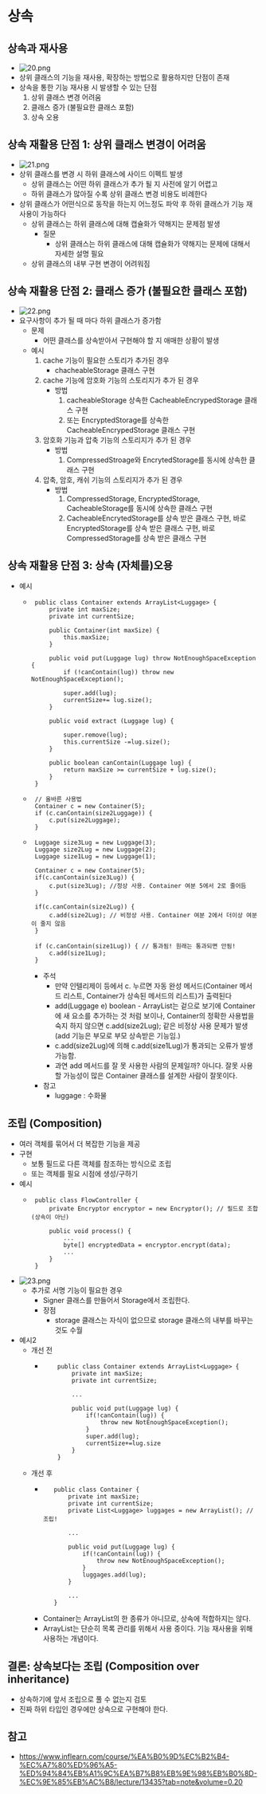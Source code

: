 

# 상속
## 상속과 재사용
 - ![20.png](./img/20.png)
 - 상위 클래스의 기능을 재사용, 확장하는 방법으로 활용하지만 단점이 존재
 - 상속을 통한 기능 재사용 시 발생할 수 있는 단점
    1. 상위 클래스 변경 어려움
    2. 클래스 증가 (불필요한 클래스 포함)
    3. 상속 오용 

## 상속 재활용 단점 1: 상위 클래스 변경이 어려움
 - ![21.png](./img/21.png)
 - 상위 클래스를 변경 시 하위 클래스에 사이드 이펙트 발생
     - 상위 클래스는 어떤 하위 클래스가 추가 될 지 사전에 알기 어렵고
     - 하위 클래스가 많아질 수록 상위 클래스 변경 비용도 비례한다
 - 상위 클래스가 어떤식으로 동작을 하는지 어느정도 파악 후 하위 클래스가 기능 재사용이 가능하다
     - 상위 클래스는 하위 클래스에 대해 캡슐화가 약해지는 문제점 발생
         - 질문
             - 상위 클래스는 하위 클래스에 대해 캡슐화가 약해지는 문제에 대해서 자세한 설명 필요
     - 상위 클래스의 내부 구현 변경이 어려워짐

## 상속 재활용 단점 2: 클래스 증가 (불필요한 클래스 포함)
  - ![22.png](./img/22.png)
  - 요구사항이 추가 될 때 마다 하위 클래스가 증가함
    - 문제
      -  어떤 클래스를 상속받아서 구현해야 할 지 애매한 상황이 발생
    - 예시
      1. cache 기능이 필요한 스토리가 추가된 경우
         - chacheableStorage 클래스 구현
      2. cache 기능에 암호화 기능의 스토리지가 추가 된 경우
         - 방법
              1. cacheableStorage 상속한 CacheableEncrypedStorage 클래스 구현
              2. 또는 EncryptedStorage를 상속한 CacheableEncrypedStorage 클래스 구현
      3. 암호화 기능과 압축 기능의 스토리지가 추가 된 경우
          - 방법
              1. CompressedStroage와 EncrytedStorage를 동시에 상속한 클래스 구현
      4. 압축, 암호, 캐쉬 기능의 스토리지가 추가 된 경우
          - 방법
              1. CompressedStorage, EncryptedStorage, CacheableStorage를 동시에 상속한 클래스 구현
              2. CacheableEncrytedStorage를 상속 받은 클래스 구현, 바로 EncryptedStorage를 상속 받은 클래스 구현, 바로 CompressedStorage를 상속 받은 클래스 구현

## 상속 재활용 단점 3: 상속 (자체를)오용
 - 예시
     - ```
        public class Container extends ArrayList<Luggage> {
            private int maxSize;
            private int currentSize;

            public Container(int maxSize) {
                this.maxSize;
            }

            public void put(Luggage lug) throw NotEnoughSpaceException {
                if (!canContain(lug)) throw new NotEnoughSpaceException();

                super.add(lug);
                currentSize+= lug.size();
            }

            public void extract (Luggage lug) {
                
                super.remove(lug);
                this.currentSize -=lug.size();
            }

            public boolean canContain(Luggage lug) {
                return maxSize >= currentSize + lug.size();
            }
        } 
       ```
     - ```
        // 올바른 사용법
        Container c = new Container(5);
        if (c.canContain(size2Luggage)) {
            c.put(size2Luggage);
        } 
       ```
     - ``` 
        Luggage size3Lug = new Luggage(3);
        Luggage size2Lug = new Luggage(2);
        Luggage size1Lug = new Luggage(1);

        Container c = new Container(5);
        if(c.canContain(size3Lug)) {
            c.put(size3Lug); //정상 사용. Container 여분 5에서 2로 줄어듬
        } 

        if(c.canContain(size2Lug)) {
            c.add(size2Lug); // 비정상 사용. Container 여분 2에서 더이상 여분이 줄지 않음
        }

        if (c.canContain(size1Lug)) { // 통과됨! 원래는 통과되면 안됨!
            c.add(size1Lug);
        }
       ``` 
         - 주석
             - 만약 인텔리제이 등에서 c. 누르면 자동 완성 메서드(Container 메서드 리스트, Container가 상속된 메서드의 리스트)가 출력된다
             - add(Luggage e) boolean - ArrayList는 겉으로 보기에 Container에 새 요소를 추가하는 것 처럼 보이나, Container의 정확한 사용법을 숙지 하지 않으면 c.add(size2Lug); 같은 비정상 사용 문제가 발생 (add 기능은 부모로 부모 상속받은 기능임.)
             - c.add(size2Lug)에 의해 c.add(size1Lug)가 통과되는 오류가 발생 가능함.
             - 과연 add 메서드를 잘 못 사용한 사람의 문제일까? 아니다. 잘못 사용할 가능성이 많은 Container 클래스를 설계한 사람이 잘못이다.
         - 참고
             - luggage : 수화물 

## 조립 (Composition)
 - 여러 객체를 묶어서 더 복잡한 기능을 제공
 - 구현
     - 보통 필드로 다른 객체를 참조하는 방식으로 조립
     - 또는 객체를 필요 시점에 생성/구하기
 - 예시
     - ```
        public class FlowController {
            private Encryptor encryptor = new Encryptor(); // 필드로 조합 (상속이 아닌)

            public void process() {
                ...
                byte[] encryptedData = encryptor.encrypt(data);
                ...
            }
        } 
       ```
  - ![23.png](./img/23.png)
      - 추가로 서명 기능이 필요한 경우
          -  Signer 클래스를 만들어서 Storage에서 조립한다.
          -  장점
             - storage 클래스는 자식이 없으므로 storage 클래스의 내부를 바꾸는 것도 수월
  - 예시2
      - 개선 전
          - ```
                public class Container extends ArrayList<Luggage> {
                    private int maxSize;
                    private int currentSize;

                    ...

                    public void put(Luggage lug) {
                        if(!canContain(lug)) {
                            throw new NotEnoughSpaceException();
                        }
                        super.add(lug);
                        currentSize+=lug.size
                    }
                } 
            ```
      - 개선 후
          - ```
               public class Container {
                   private int maxSize;
                   private int currentSize;
                   private List<Luggage> luggages = new ArrayList(); //조립!

                   ...

                   public void put(Luggage lug) {
                       if(!canContain(lug)) {
                           throw new NotEnoughSpaceException();
                       }
                       luggages.add(lug);
                   }

                   ...
               }
            ```
        - Container는 ArrayList의 한 종류가 아니므로, 상속에 적합하지는 않다.
        - ArrayList는 단순히 목록 관리를 위해서 사용 중이다. 기능 재사용을 위해 사용하는 개념이다.

## 결론: 상속보다는 조립 (Composition over inheritance) 
 - 상속하기에 앞서 조립으로 풀 수 없는지 검토
 - 진짜 하위 타입인 경우에만 상속으로 구현해야 한다.

## 참고 
 - https://www.inflearn.com/course/%EA%B0%9D%EC%B2%B4-%EC%A7%80%ED%96%A5-%ED%94%84%EB%A1%9C%EA%B7%B8%EB%9E%98%EB%B0%8D-%EC%9E%85%EB%AC%B8/lecture/13435?tab=note&volume=0.20